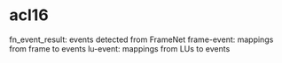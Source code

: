 # acl16
fn_event_result: events detected from FrameNet
frame-event: mappings from frame to events
lu-event: mappings from LUs to events
